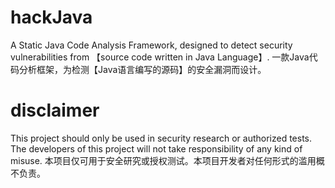 # hackJava
A Static Java Code Analysis Framework, designed to detect security vulnerabilities from 【source code written in Java Language】.
一款Java代码分析框架，为检测【Java语言编写的源码】的安全漏洞而设计。

# disclaimer
This project should only be used in security research or authorized tests. The developers of this project will not take responsibility of any kind of misuse.
本项目仅可用于安全研究或授权测试。本项目开发者对任何形式的滥用概不负责。
